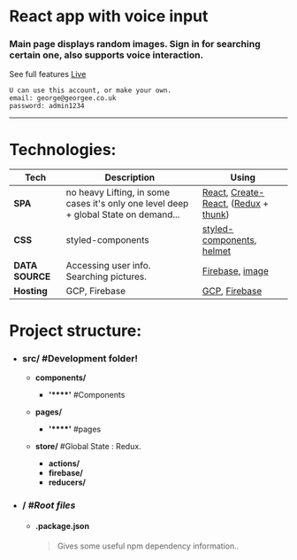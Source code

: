# React app with voice input

### Main page displays random images. Sign in for searching certain one, also supports voice interaction.

See full features [Live](https://reactjsapp-7dab3.web.app)

```
U can use this account, or make your own.
email: george@georgee.co.uk
password: admin1234
```
---

# Technologies:
| **Tech** | **Description** |**Using** |
|----------|-------|----|
| **SPA** | no heavy Lifting, in some cases it's only one level deep + global State on demand... | [React](https://reactjs.org/), [Create-React](https://facebook.github.io/create-react-app/), ([Redux](https://redux.js.org/) + [thunk](https://github.com/reduxjs/redux-thunk))
| **CSS**  | styled-components | [styled-components](https://www.styled-components.com/), [helmet](https://github.com/nfl/react-helmet)
| **DATA SOURCE** | Accessing user info. Searching pictures.  | [Firebase](https://firebase.google.com), [image](https://unsplash.com/)
| **Hosting** |  GCP, Firebase | [GCP](https://cloud.google.com/), [Firebase](https://firebase.google.com)

# Project structure:

* ### src/ **#Development folder!**
    * **components/**
        * **'****'** #Components

    * **pages/**
        * **'****'** #pages
    * **store/**   #Global State : Redux.
        * **actions/**
        * **firebase/** 
        * **reducers/**
* ### / ***#Root files***

  - #### .package.json

    > Gives some useful npm dependency information..
